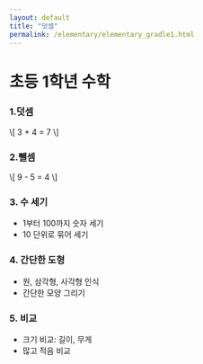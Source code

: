 ```yaml
---
layout: default
title: "덧셈"
permalink: /elementary/elementary_gradle1.html
---
```


# 초등 1학년 수학

### 1.덧셈

<p>
\[
3 + 4 = 7
\]
</p>

### 2.뺄셈

<p>
\[
9 - 5 = 4
\]
</p>

<p>

</p>

### 3. 수 세기

- 1부터 100까지 숫자 세기
- 10 단위로 묶어 세기

### 4. 간단한 도형

- 원, 삼각형, 사각형 인식
- 간단한 모양 그리기

### 5. 비교

- 크기 비교: 길이, 무게
- 많고 적음 비교
